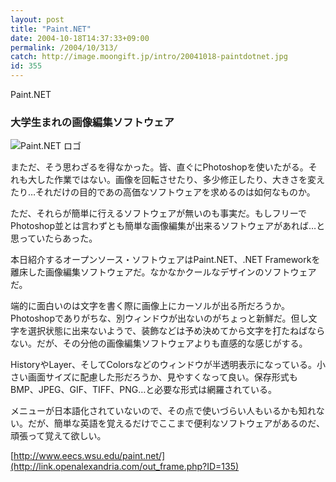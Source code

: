 ```yaml
---
layout: post
title: "Paint.NET"
date: 2004-10-18T14:37:33+09:00
permalink: /2004/10/313/
catch: http://image.moongift.jp/intro/20041018-paintdotnet.jpg
id: 355
---
```

Paint.NET  
<!--more-->

### 大学生まれの画像編集ソフトウェア
  

![Paint.NET ロゴ](http://image.moongift.jp/intro/20041018-paintdotnet.jpg "Paint.NET ロゴ")

  

まただ、そう思わざるを得なかった。皆、直ぐにPhotoshopを使いたがる。それも大した作業ではない。画像を回転させたり、多少修正したり、大きさを変えたり…それだけの目的であの高価なソフトウェアを求めるのは如何なものか。

  

ただ、それらが簡単に行えるソフトウェアが無いのも事実だ。もしフリーでPhotoshop並とは言わずとも簡単な画像編集が出来るソフトウェアがあれば…と思っていたらあった。

  

本日紹介するオープンソース・ソフトウェアはPaint.NET、.NET Frameworkを離床した画像編集ソフトウェアだ。なかなかクールなデザインのソフトウェアだ。

  

端的に面白いのは文字を書く際に画像上にカーソルが出る所だろうか。Photoshopでありがちな、別ウィンドウが出ないのがちょっと新鮮だ。但し文字を選択状態に出来ないようで、装飾などは予め決めてから文字を打たねばならない。だが、その分他の画像編集ソフトウェアよりも直感的な感じがする。

  

HistoryやLayer、そしてColorsなどのウィンドウが半透明表示になっている。小さい画面サイズに配慮した形だろうか、見やすくなって良い。保存形式もBMP、JPEG、GIF、TIFF、PNG…と必要な形式は網羅されている。

  

メニューが日本語化されていないので、その点で使いづらい人もいるかも知れない。だが、簡単な英語を覚えるだけでここまで便利なソフトウェアがあるのだ、頑張って覚えて欲しい。

  

  

[http://www.eecs.wsu.edu/paint.net/](http://link.openalexandria.com/out_frame.php?ID=135)

